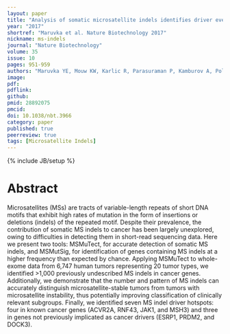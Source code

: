 ```yaml
---
layout: paper
title: "Analysis of somatic microsatellite indels identifies driver events in human tumors"
year: "2017"
shortref: "Maruvka et al. Nature Biotechnology 2017"
nickname: ms-indels
journal: "Nature Biotechnology"
volume: 35
issue: 10
pages: 951-959
authors: "Maruvka YE, Mouw KW, Karlic R, Parasuraman P, Kamburov A, Polak P, Haradhvala NJ, Hess JM, Rheinbay E, Brody Y, Koren A, Braunstein LZ, D'Andrea A, Lawrence MS, Bass A, Bernards A, Michor F, Getz G"
image: 
pdf:
pdflink: 
github:
pmid: 28892075
pmcid:
doi: 10.1038/nbt.3966
category: paper
published: true
peerreview: true
tags: [Microsatellite Indels]
---
```

{% include JB/setup %}

# Abstract

Microsatellites (MSs) are tracts of variable-length repeats of short DNA motifs that exhibit high rates of mutation in the form of insertions or deletions (indels) of the repeated motif. Despite their prevalence, the contribution of somatic MS indels to cancer has been largely unexplored, owing to difficulties in detecting them in short-read sequencing data. Here we present two tools: MSMuTect, for accurate detection of somatic MS indels, and MSMutSig, for identification of genes containing MS indels at a higher frequency than expected by chance. Applying MSMuTect to whole-exome data from 6,747 human tumors representing 20 tumor types, we identified >1,000 previously undescribed MS indels in cancer genes. Additionally, we demonstrate that the number and pattern of MS indels can accurately distinguish microsatellite-stable tumors from tumors with microsatellite instability, thus potentially improving classification of clinically relevant subgroups. Finally, we identified seven MS indel driver hotspots: four in known cancer genes (ACVR2A, RNF43, JAK1, and MSH3) and three in genes not previously implicated as cancer drivers (ESRP1, PRDM2, and DOCK3).




